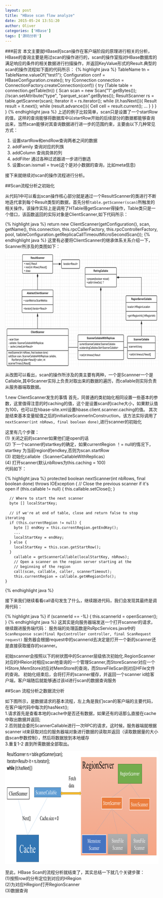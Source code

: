 ```yaml
---
layout: post
title: "HBase scan flow analyze"
date: 2015-05-24 13:51:20
author: Oliver
categories: ['HBase']
tags: ['源码分析']
---
```



###前言
本文主要就HBase的scan操作在客户端阶段的原理进行相关的分析，HBase的查询主要是用过scan的操作进行的，scan的操作室指对HBase数据库的满足响应的条件的相关数据进行扫描操作，并返回KeyValue形式的Result.典型的scan的操作流程如下面的代码所示：
{% highlight java %}
TableName tn = TableName.valueOf("test1");
Configuration conf = HBaseConfiguration.create();
try (Connection connection = ConnectionFactory.createConnection(conf)) {
   			try (Table table = connection.getTable(tn)) {
                    Scan scan = new Scan("1".getBytes());
                    //scan.setAttribute("type", "parquet_scan".getBytes());
                    ResultScanner rs = table.getScanner(scan);
                    Iterator<Result> it = rs.iterator();
                    while (it.hasNext()){
                        Result result = it.next();
                        while (result.advance()){
                            Cell cell = result.current();
								...
                        }
                    }
                }
     }
{% endhighlight java %}
上述的例子比较简单，scan只是设置了一个startRow的值，这样的查询能够将数据库中以startRow开始的后续部分的数据都能够查询出来，当然scan能够对其查询数据进行进一步的范围约束，主要由以下几种常见方式：

<ol>
	<li>设置startRow和endRow查询两者之间的数据</li>
	<li>addFamily 查询对应的列族</li>
	<li>addColumn 查询具体的列</li>
	<li>addFilter 通过各种过滤器进一步进行删选</li>
	<li>设置scan.issmall = true(这个是对小数据的查询，比如meta信息)</li>
</ol>

接下来就继续对scan的操作流程进行分析。

##Scan流程分析之初始化

从代码1中可以看出scan操作核心部分就是通过一个ResultScanner的类进行不断地迭代拿到每个Result类型的数据，首先分析`table.getScanner(scan)`所触发的相关操作。该操作实际上是调用了HTable得getScanner得操作，Table类只是一个借口，该函数返回的实际对象是ClientScanner,如下代码所示：

{% highlight java %}
return new ClientScanner(getConfiguration(), scan, getName(), this.connection,
          this.rpcCallerFactory, this.rpcControllerFactory,
          pool, tableConfiguration.getReplicaCallTimeoutMicroSecondScan());
{% endhighlight java %}
这里有必要将ClientScanner的继承体系关系介绍一下，Scanner所涉及的类图如下：


 <img src="/static/post_img/hbase-client-scan.png" alt="替代文本" title="scan-flow" width="720" height = "370" />
 

从改图可以看出，scan的操作所涉及的类主要有两种，一个是Scannner一个是Callable,其中Scanner实际上负责对取出来的数据的遍历，而callable则实际负责从服务器端取数据。

1.new ClientScanner发生的事情
首先，同普通的类初始化相同设置一些基本的参数，这里值得注意的时caching的值，这个是设置scan的cache大小，如果默认值为100，也可以在hbase-site.xml设置hbase.client.scanner.caching的值。
其次是结束基本变量赋值之后的initializeScannerInConstruction，该方法实际调用了` nextScanner(int nbRows, final boolean done)`,进行scanner的初始化

这里有几个步骤：  
(1) 关闭之前的scanner如果他们是open的话  
(2) 下一个scanner的startkey的确定，如果currentRegion ！= null的情况下，startkey 为当前region的endkey,否则为scan.startRow  
(3) 初始化callable（ScannerCallableWithReplicas）  
(4) 打开scanner(默认nbRows为this.caching = 100)  
代码如下：

{% highlight java %}
  protected boolean nextScanner(int nbRows, final boolean done)
    throws IOException {
      // Close the previous scanner if it's open
      if (this.callable != null) {
        this.callable.setClose();
      }

      // Where to start the next scanner
      byte [] localStartKey;

      // if we're at end of table, close and return false to stop iterating
      if (this.currentRegion != null) {
        byte [] endKey = this.currentRegion.getEndKey();
        ...
        localStartKey = endKey;
      } else {
        localStartKey = this.scan.getStartRow();
      }
        callable = getScannerCallable(localStartKey, nbRows);
        // Open a scanner on the region server starting at the
        // beginning of the region
        call(scan, callable, caller, scannerTimeout);
        this.currentRegion = callable.getHRegionInfo();
    }
{% endhighlight java %}

接下来我们继续看看call语句发生了什么，继续跟进代码，我们会发现其最终是调用代码：

{% highlight java %}
	if (scannerId == -1L) {
        this.scannerId = openScanner();
      }
{% endhighlight java %}
  这其实是向服务器端发送一个打开scanner的请求，继续跟进服务端代码：
服务端的处理函数是RsRpcServices.java中的``` ScanResponse scan(final RpcController controller, final ScanRequest request)```
服务器会根据request中的scannerid去决定是打开一个新的scanner还是直接获取缓存的scanner。

初始scanner会按照以下的树状图中的Scanner层级依次初始化.RegionScanner对应的HReion对相应scan地查询的一个管理Scanner,而StoreScanner对应一个HStore,MemStore对应对MemStore的查询，而StoreFileScan则对应HFile文件的查询。
初始化结束后，会将打开的scanner缓存，并返回一个scanner id给客户端，客户端随后就能够通过该id进行scan的数据查询服务

##Scan 流程分析之数据流分析

如下图所示，是数据请求的基本流程，左上角是我们scan的客户端的主要代码，在客户端代码中每次的hasNext();  
1.请求首先是查看本地的cache中是否还有数据，如果还有的话那么直接在cache中取出数据并返回;  
2.否则就会委托ScannerCallable进行一次RPC的请求，这时候，服务器端就根据scanner id来获取对应的服务器端对象进行数据的读取并返回（读取数据量的大小由scan参数控制），然后将数据放到本地缓存  
3.重复1-2 直到所需数据全部取出。  

 <img src="/static/post_img/scan-flow.png" alt="替代文本" title="scan-flow" width="720" height = "370" />
 
 至此，HBase Scan的流程分析就结束了，其实总结一下就几个关键步骤：  
 (1)按照row的分布定位到对应的HRegion  
 (2)为对应HRegion打开RegionScanner  
 (3)数据查询  